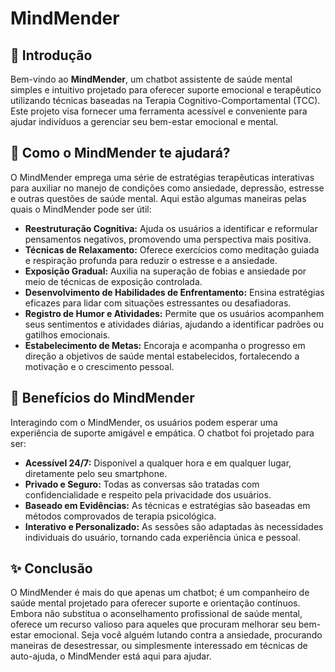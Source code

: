 # MindMender

## 🌟 Introdução
Bem-vindo ao **MindMender**, um chatbot assistente de saúde mental simples e intuitivo projetado para oferecer suporte emocional e terapêutico utilizando técnicas baseadas na Terapia Cognitivo-Comportamental (TCC). Este projeto visa fornecer uma ferramenta acessível e conveniente para ajudar indivíduos a gerenciar seu bem-estar emocional e mental.

## 🚀 Como o MindMender te ajudará?
O MindMender emprega uma série de estratégias terapêuticas interativas para auxiliar no manejo de condições como ansiedade, depressão, estresse e outras questões de saúde mental. Aqui estão algumas maneiras pelas quais o MindMender pode ser útil:

- **Reestruturação Cognitiva:** Ajuda os usuários a identificar e reformular pensamentos negativos, promovendo uma perspectiva mais positiva.
- **Técnicas de Relaxamento:** Oferece exercícios como meditação guiada e respiração profunda para reduzir o estresse e a ansiedade.
- **Exposição Gradual:** Auxilia na superação de fobias e ansiedade por meio de técnicas de exposição controlada.
- **Desenvolvimento de Habilidades de Enfrentamento:** Ensina estratégias eficazes para lidar com situações estressantes ou desafiadoras.
- **Registro de Humor e Atividades:** Permite que os usuários acompanhem seus sentimentos e atividades diárias, ajudando a identificar padrões ou gatilhos emocionais.
- **Estabelecimento de Metas:** Encoraja e acompanha o progresso em direção a objetivos de saúde mental estabelecidos, fortalecendo a motivação e o crescimento pessoal.

## 📅 Benefícios do MindMender
Interagindo com o MindMender, os usuários podem esperar uma experiência de suporte amigável e empática. O chatbot foi projetado para ser:

- **Acessível 24/7:** Disponível a qualquer hora e em qualquer lugar, diretamente pelo seu smartphone.
- **Privado e Seguro:** Todas as conversas são tratadas com confidencialidade e respeito pela privacidade dos usuários.
- **Baseado em Evidências:** As técnicas e estratégias são baseadas em métodos comprovados de terapia psicológica.
- **Interativo e Personalizado:** As sessões são adaptadas às necessidades individuais do usuário, tornando cada experiência única e pessoal.

## ✨ Conclusão
O MindMender é mais do que apenas um chatbot; é um companheiro de saúde mental projetado para oferecer suporte e orientação contínuos. Embora não substitua o aconselhamento profissional de saúde mental, oferece um recurso valioso para aqueles que procuram melhorar seu bem-estar emocional. Seja você alguém lutando contra a ansiedade, procurando maneiras de desestressar, ou simplesmente interessado em técnicas de auto-ajuda, o MindMender está aqui para ajudar.

